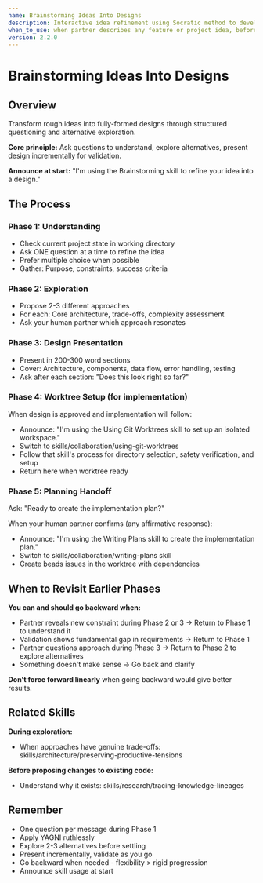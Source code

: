 ```yaml
---
name: Brainstorming Ideas Into Designs
description: Interactive idea refinement using Socratic method to develop fully-formed designs
when_to_use: when partner describes any feature or project idea, before writing code or implementation plans
version: 2.2.0
---
```


# Brainstorming Ideas Into Designs

## Overview

Transform rough ideas into fully-formed designs through structured questioning and alternative exploration.

**Core principle:** Ask questions to understand, explore alternatives, present design incrementally for validation.

**Announce at start:** "I'm using the Brainstorming skill to refine your idea into a design."

## The Process

### Phase 1: Understanding
- Check current project state in working directory
- Ask ONE question at a time to refine the idea
- Prefer multiple choice when possible
- Gather: Purpose, constraints, success criteria

### Phase 2: Exploration
- Propose 2-3 different approaches
- For each: Core architecture, trade-offs, complexity assessment
- Ask your human partner which approach resonates

### Phase 3: Design Presentation
- Present in 200-300 word sections
- Cover: Architecture, components, data flow, error handling, testing
- Ask after each section: "Does this look right so far?"

### Phase 4: Worktree Setup (for implementation)
When design is approved and implementation will follow:
- Announce: "I'm using the Using Git Worktrees skill to set up an isolated workspace."
- Switch to skills/collaboration/using-git-worktrees
- Follow that skill's process for directory selection, safety verification, and setup
- Return here when worktree ready

### Phase 5: Planning Handoff
Ask: "Ready to create the implementation plan?"

When your human partner confirms (any affirmative response):
- Announce: "I'm using the Writing Plans skill to create the implementation plan."
- Switch to skills/collaboration/writing-plans skill
- Create beads issues in the worktree with dependencies

## When to Revisit Earlier Phases

**You can and should go backward when:**
- Partner reveals new constraint during Phase 2 or 3 → Return to Phase 1 to understand it
- Validation shows fundamental gap in requirements → Return to Phase 1
- Partner questions approach during Phase 3 → Return to Phase 2 to explore alternatives
- Something doesn't make sense → Go back and clarify

**Don't force forward linearly** when going backward would give better results.

## Related Skills

**During exploration:**
- When approaches have genuine trade-offs: skills/architecture/preserving-productive-tensions

**Before proposing changes to existing code:**
- Understand why it exists: skills/research/tracing-knowledge-lineages

## Remember
- One question per message during Phase 1
- Apply YAGNI ruthlessly
- Explore 2-3 alternatives before settling
- Present incrementally, validate as you go
- Go backward when needed - flexibility > rigid progression
- Announce skill usage at start

